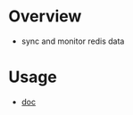 # Overview
* sync and monitor redis data

# Usage
* [doc](https://ccredrock.github.io/redis_sync/doc/index.html)

